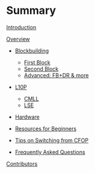 # Summary

[Introduction](./intro.md)

[Overview](./overview.md)

- [Blockbuilding](./blockbuilding.md)
    - [First Block](./fb.md)
    - [Second Block](./sb.md)
    - [Advanced: FB+DR & more](./fb+dr.md)

- [L10P](./l10p.md)
    - [CMLL](./cmll.md)
    - [LSE](./lse.md)

- [Hardware](./hardware.md)

- [Resources for Beginners](./beginner.md)

- [Tips on Switching from CFOP](.switching.md)

<!-- - [Advanced Topics](./advanced.md) -->
<!---
    - [How to FB+DR](./fbdr.md)
--->

- [Frequently Asked Questions](./faqs.md)

[Contributors](./contributors.md)